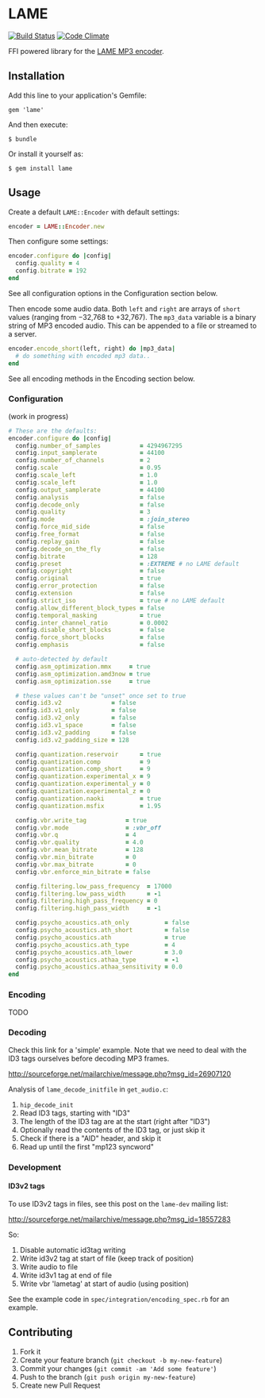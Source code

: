 # LAME

[![Build Status](https://travis-ci.org/rdvdijk/lame.png?branch=master)](https://travis-ci.org/rdvdijk/lame)
[![Code Climate](https://codeclimate.com/github/rdvdijk/lame.png)](https://codeclimate.com/github/rdvdijk/lame)

FFI powered library for the [LAME MP3 encoder](http://lame.sourceforge.net/).

## Installation

Add this line to your application's Gemfile:

    gem 'lame'

And then execute:

    $ bundle

Or install it yourself as:

    $ gem install lame

## Usage

Create a default `LAME::Encoder` with default settings:

```ruby
encoder = LAME::Encoder.new
```

Then configure some settings:

```ruby
encoder.configure do |config|
  config.quality = 4
  config.bitrate = 192
end
```

See all configuration options in the Configuration section below.

Then encode some audio data. Both `left` and `right` are arrays of `short`
values (ranging from −32,768 to +32,767). The `mp3_data` variable is a
binary string of MP3 encoded audio. This can be appended to a file or
streamed to a server.

```ruby
encoder.encode_short(left, right) do |mp3_data|
  # do something with encoded mp3 data..
end
```

See all encoding methods in the Encoding section below.

### Configuration

(work in progress)

```ruby
# These are the defaults:
encoder.configure do |config|
  config.number_of_samples           = 4294967295
  config.input_samplerate            = 44100
  config.number_of_channels          = 2
  config.scale                       = 0.95
  config.scale_left                  = 1.0
  config.scale_left                  = 1.0
  config.output_samplerate           = 44100
  config.analysis                    = false
  config.decode_only                 = false
  config.quality                     = 3
  config.mode                        = :join_stereo
  config.force_mid_side              = false
  config.free_format                 = false
  config.replay_gain                 = false
  config.decode_on_the_fly           = false
  config.bitrate                     = 128
  config.preset                      = :EXTREME # no LAME default
  config.copyright                   = false
  config.original                    = true
  config.error_protection            = false
  config.extension                   = false
  config.strict_iso                  = true # no LAME default
  config.allow_different_block_types = false
  config.temporal_masking            = true
  config.inter_channel_ratio         = 0.0002
  config.disable_short_blocks        = false
  config.force_short_blocks          = false
  config.emphasis                    = false

  # auto-detected by default
  config.asm_optimization.mmx     = true
  config.asm_optimization.amd3now = true
  config.asm_optimization.sse     = true

  # these values can't be "unset" once set to true
  config.id3.v2              = false
  config.id3.v1_only         = false
  config.id3.v2_only         = false
  config.id3.v1_space        = false
  config.id3.v2_padding      = false
  config.id3.v2_padding_size = 128

  config.quantization.reservoir      = true
  config.quantization.comp           = 9
  config.quantization.comp_short     = 9
  config.quantization.experimental_x = 9
  config.quantization.experimental_y = 0
  config.quantization.experimental_z = 0
  config.quantization.naoki          = true
  config.quantization.msfix          = 1.95

  config.vbr.write_tag           = true
  config.vbr.mode                = :vbr_off
  config.vbr.q                   = 4
  config.vbr.quality             = 4.0
  config.vbr.mean_bitrate        = 128
  config.vbr.min_bitrate         = 0
  config.vbr.max_bitrate         = 0
  config.vbr.enforce_min_bitrate = false

  config.filtering.low_pass_frequency  = 17000
  config.filtering.low_pass_width      = -1
  config.filtering.high_pass_frequency = 0
  config.filtering.high_pass_width     = -1

  config.psycho_acoustics.ath_only          = false
  config.psycho_acoustics.ath_short         = false
  config.psycho_acoustics.ath               = true
  config.psycho_acoustics.ath_type          = 4
  config.psycho_acoustics.ath_lower         = 3.0
  config.psycho_acoustics.athaa_type        = -1
  config.psycho_acoustics.athaa_sensitivity = 0.0
end
```

### Encoding

TODO

### Decoding

Check this link for a 'simple' example. Note that we need to deal with the
ID3 tags ourselves before decoding MP3 frames.

http://sourceforge.net/mailarchive/message.php?msg_id=26907120

Analysis of `lame_decode_initfile` in `get_audio.c`:

1. `hip_decode_init`
2. Read ID3 tags, starting with "ID3"
3. The length of the ID3 tag are at the start (right after "ID3")
4. Optionally read the contents of the ID3 tag, or just skip it
5. Check if there is a "AID" header, and skip it
6. Read up until the first "mp123 syncword"

### Development

#### ID3v2 tags

To use ID3v2 tags in files, see this post on the `lame-dev` mailing list:

http://sourceforge.net/mailarchive/message.php?msg_id=18557283

So:

1. Disable automatic id3tag writing
2. Write id3v2 tag at start of file (keep track of position)
3. Write audio to file
4. Write id3v1 tag at end of file
5. Write vbr 'lametag' at start of audio (using position)

See the example code in `spec/integration/encoding_spec.rb` for an example.

## Contributing

1. Fork it
2. Create your feature branch (`git checkout -b my-new-feature`)
3. Commit your changes (`git commit -am 'Add some feature'`)
4. Push to the branch (`git push origin my-new-feature`)
5. Create new Pull Request
